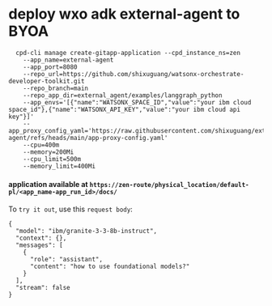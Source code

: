 # deploy wxo adk external-agent to BYOA

```
  cpd-cli manage create-gitapp-application --cpd_instance_ns=zen
    --app_name=external-agent
    --app_port=8080
    --repo_url=https://github.com/shixuguang/watsonx-orchestrate-developer-toolkit.git
    --repo_branch=main
    --repo_app_dir=external_agent/examples/langgraph_python
    --app_envs='[{"name":"WATSONX_SPACE_ID","value":"your ibm cloud space_id"},{"name":"WATSONX_API_KEY","value":"your ibm cloud api key"}]'
    --app_proxy_config_yaml='https://raw.githubusercontent.com/shixuguang/external-agent/refs/heads/main/app-proxy-config.yaml'
    --cpu=400m
    --memory=200Mi
    --cpu_limit=500m
    --memory_limit=400Mi
```

#### application available at `https://zen-route/physical_location/default-pl/<app_name-app_run_id>/docs/`

To `try it out`, use this `request body`:  
```
{
  "model": "ibm/granite-3-3-8b-instruct",
  "context": {},
  "messages": [
    {
      "role": "assistant",
      "content": "how to use foundational models?"
    }
  ],
  "stream": false
}
```
